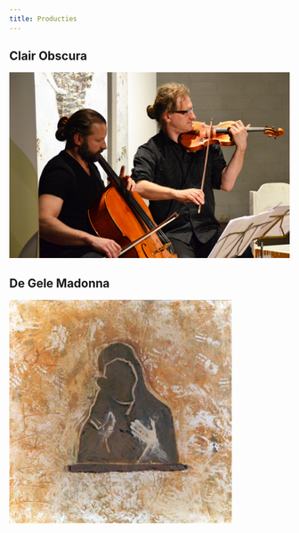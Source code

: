 ```yaml
---
title: Producties
---
```



## Clair Obscura
<img src="./ClairObscura/Muzikanten.jpg" >

## De Gele Madonna
<img src="./DeGeleMadonna/gelemadonna.jpg" >
